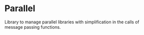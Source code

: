 # Parallel
Library to manage parallel libraries with simplification in the calls of message passing functions.

